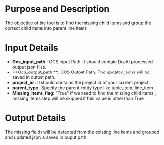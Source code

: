 # Purpose and Description

The objective of the tool is to find the missing child items and group the correct child items into parent line items

# Input Details

* **Gcs_input_path** : GCS Input Path. It should contain DocAI processed output json files. 
* **Gcs_output_path **: GCS Output Path. The updated jsons will be saved in output path. 
* **project_id** : It should contains the project id of your current project.
* **parent_type** : Specify the parent entity type like table_item, line_item 
* **Missing_items_flag**:  "True" if we need to find the missing child items , missing items step will be skipped if this value is other than True

# Output Details

The missing fields will be detected from the existing line items and grouped and updated json is saved in ouput path